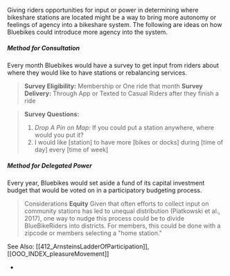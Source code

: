 Giving riders opportunities for input or power in determining where bikeshare stations are located might be a way to bring more autonomy or feelings of agency into a bikeshare system. The following are ideas on how Bluebikes could introduce more agency into the system. 

##### Method for **Consultation**
Every month Bluebikes would have a survey to get input from riders about where they would like to have stations or rebalancing services. 

>**Survey Eligibility:** Membership or One ride that month
>**Survey Delivery:** Through App or Texted to Casual Riders after they finish a ride

>**Survey Questions:** 
>1. *Drop A Pin on Map:* If you could put a station anywhere, where would you put it? 
> 2. I would like [station] to have more [bikes or docks] during [time of day] every [time of week]


##### Method for **Delegated Power**

Every year, Bluebikes would set aside a fund of its capital investment budget that would be voted on in a participatory budgeting process. 

> Considerations **Equity**
> Given that often efforts to collect input on community stations has led to unequal distribution (Piatkowski et al., 2017), one way to nudge this process could be to divide BlueBikeRiders into districts. For members, this could be done with a zipcode or members selecting a "home station." 

See Also: [[412_ArnsteinsLadderOfParticipation]], [[OOO_INDEX_pleasureMovement]]

-